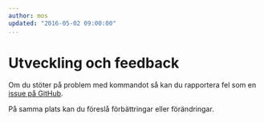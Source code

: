 ```yaml
---
author: mos
updated: "2016-05-02 09:00:00"
...
```

Utveckling och feedback
==================================

Om du stöter på problem med kommandot så kan du rapportera fel som en [issue på GitHub](https://github.com/mosbth/dbwebb-cli/issues). 

På samma plats kan du föreslå förbättringar eller förändringar.
